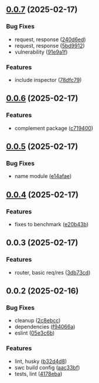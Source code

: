 ## [0.0.7](https://github.com/cmmvio/cmmv-http-mini/compare/v0.0.6...v0.0.7) (2025-02-17)


### Bug Fixes

* request, response ([240d6ed](https://github.com/cmmvio/cmmv-http-mini/commit/240d6ed64d4af9bf5c717f99e559fe5156dbf12d))
* request, response ([5bd9912](https://github.com/cmmvio/cmmv-http-mini/commit/5bd9912891385284a7151cb234679f7fbfc04886))
* vulnerability ([91e9a1f](https://github.com/cmmvio/cmmv-http-mini/commit/91e9a1f2ab4f5fe4a168d0a8c97edb36fd875501))


### Features

* include inspector ([78dfc79](https://github.com/cmmvio/cmmv-http-mini/commit/78dfc79e0719c3e7a79e3903f833cc426b2a08e3))



## [0.0.6](https://github.com/cmmvio/cmmv-http-mini/compare/v0.0.5...v0.0.6) (2025-02-17)


### Features

* complement package ([c719400](https://github.com/cmmvio/cmmv-http-mini/commit/c7194009b26a80270e7e431da252c4b864b90b84))



## [0.0.5](https://github.com/cmmvio/cmmv-http-mini/compare/v0.0.4...v0.0.5) (2025-02-17)


### Bug Fixes

* name module ([e14afae](https://github.com/cmmvio/cmmv-http-mini/commit/e14afae1352b3eb6cabe8d2bb3a8e1a1f0549c4b))



## [0.0.4](https://github.com/cmmvio/cmmv-http-mini/compare/v0.0.3...v0.0.4) (2025-02-17)


### Features

* fixes to benchmark ([e20b43b](https://github.com/cmmvio/cmmv-http-mini/commit/e20b43b9f365bf412cb31c1529bef6aaad195796))



## 0.0.3 (2025-02-17)


### Features

* router, basic req/res ([3db73cd](https://github.com/cmmvio/cmmv-http-mini/commit/3db73cd3afacb4676b31344de897c9e5bf25aee4))



## 0.0.2 (2025-02-16)


### Bug Fixes

* cleanup ([2c8ebcc](https://github.com/andrehrferreira/typescript-module/commit/2c8ebccbb091e553b6b3b20ca196e265a770c2ec))
* dependencies ([f94066a](https://github.com/andrehrferreira/typescript-module/commit/f94066a5d4c167bd871ad2959a8529bfd1bc75d9))
* eslint ([05e3c6b](https://github.com/andrehrferreira/typescript-module/commit/05e3c6b845f27caceaf025e31a251f531a390770))


### Features

* lint, husky ([b32d4d8](https://github.com/andrehrferreira/typescript-module/commit/b32d4d83ff9d4d1584358ecad3efaa7bbfd6a1b5))
* swc build config ([aac33bf](https://github.com/andrehrferreira/typescript-module/commit/aac33bf4446a1063405b35997c894889903d4541))
* tests, lint ([4178eba](https://github.com/andrehrferreira/typescript-module/commit/4178ebaa7b317cf2826f75bbefc5039557196c46))



